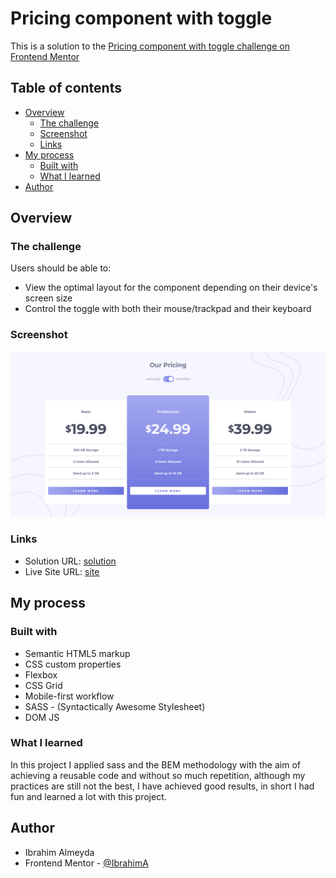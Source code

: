# Pricing component with toggle

This is a solution to the [Pricing component with toggle challenge on Frontend Mentor](https://www.frontendmentor.io/challenges/pricing-component-with-toggle-8vPwRMIC)

## Table of contents

- [Overview](#overview)
  - [The challenge](#the-challenge)
  - [Screenshot](#screenshot)
  - [Links](#links)
- [My process](#my-process)
  - [Built with](#built-with)
  - [What I learned](#what-i-learned)
- [Author](#author)


## Overview

### The challenge

Users should be able to:

- View the optimal layout for the component depending on their device's screen size
- Control the toggle with both their mouse/trackpad and their keyboard


### Screenshot

![](./screenshot/desktop.png)


### Links

- Solution URL: [solution](https://your-solution-url.com)
- Live Site URL: [site](https://your-live-site-url.com)

## My process

### Built with

- Semantic HTML5 markup
- CSS custom properties
- Flexbox
- CSS Grid
- Mobile-first workflow
- SASS - (Syntactically Awesome Stylesheet)
- DOM JS

### What I learned

In this project I applied sass and the BEM methodology with the aim of achieving a reusable code and without so much repetition, although my practices are still not the best, I have achieved good results, in short I had fun and learned a lot with this project.

## Author

- Ibrahim Almeyda
- Frontend Mentor - [@IbrahimA](https://www.frontendmentor.io/profile/Ibrahim-003)

